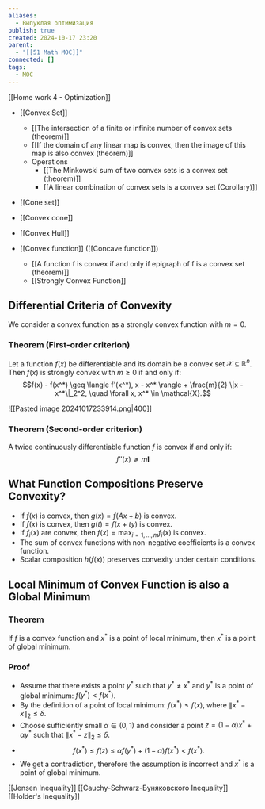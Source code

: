```yaml
---
aliases:
  - Выпуклая оптимизация
publish: true
created: 2024-10-17 23:20
parent:
  - "[[51 Math MOC]]"
connected: []
tags:
  - MOC
---
```

[[Home work 4 - Optimization]]


- [[Convex Set]]
	- [[The intersection of a finite or infinite number of convex sets (theorem)]]
	- [[If the domain of any linear map is convex, then the image of this map is also convex (theorem)]]
	- Operations
		- [[The Minkowski sum of two convex sets is a convex set (theorem)]]
		- [[A linear combination of convex sets is a convex set (Corollary)]]




- [[Cone set]]
- [[Convex cone]]
- [[Convex Hull]]


- [[Convex function]] ([[Concave function]])
	- [[A function f is convex if and only if epigraph of f is a convex set (theorem)]]
	- [[Strongly Convex Function]]




## Differential Criteria of Convexity

We consider a convex function as a strongly convex function with $m = 0$.

### Theorem (First-order criterion)
Let a function $f(x)$ be differentiable and its domain be a convex set $\mathcal{X} \subseteq \mathbb{R}^n$. Then $f(x)$ is strongly convex with $m \geq 0$ if and only if:
$$f(x) - f(x^*) \geq \langle f'(x^*), x - x^* \rangle + \frac{m}{2} \|x - x^*\|_2^2, \quad \forall x, x^* \in \mathcal{X}.$$


![[Pasted image 20241017233914.png|400]]


### Theorem (Second-order criterion)
A twice continuously differentiable function $f$ is convex if and only if:
$$f''(x) \succeq m \mathbf{I}$$

## What Function Compositions Preserve Convexity?

- If $f(x)$ is convex, then $g(x) = f(Ax + b)$ is convex.
- If $f(x)$ is convex, then $g(t) = f(x + t y)$ is convex.
- If $f_i(x)$ are convex, then $f(x) = \max_{i=1,\dots,m} f_i(x)$ is convex.
- The sum of convex functions with non-negative coefficients is a convex function.
- Scalar composition $h(f(x))$ preserves convexity under certain conditions.


## Local Minimum of Convex Function is also a Global Minimum

### Theorem
If $f$ is a convex function and $x^*$ is a point of local minimum, then $x^*$ is a point of global minimum.

### Proof
- Assume that there exists a point $y^*$ such that $y^* \neq x^*$ and $y^*$ is a point of global minimum: $f(y^*) < f(x^*)$.
- By the definition of a point of local minimum: $f(x^*) \leq f(x)$, where $\|x^* - x\|_2 \leq \delta$.
- Choose sufficiently small $\alpha \in (0, 1)$ and consider a point $z = (1-\alpha) x^* + \alpha y^*$ such that $\|x^* - z\|_2 \leq \delta$.
- $$f(x^*) \leq f(z) \leq \alpha f(y^*) + (1-\alpha) f(x^*) < f(x^*).$$
- We get a contradiction, therefore the assumption is incorrect and $x^*$ is a point of global minimum.




[[Jensen Inequality]]
[[Cauchy-Schwarz-Буняковского Inequality]]
[[Holder's Inequality]]

